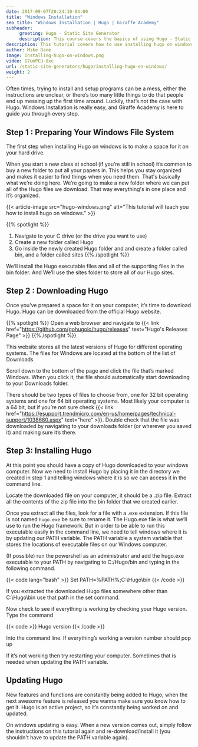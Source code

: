 ```yaml
---
date: 2017-09-07T20:24:10-04:00
title: "Windows Installation"
seo_title: "Windows Installation | Hugo | Giraffe Academy"
subheader:
     greeting: Hugo - Static Site Generator
     description: This course covers the basics of using Hugo - Static Site Generator. Work your way through the articles and we'll teach you everything you need to know to create a professional and scalable website or blog!
description: This tutorial covers how to use installing hugo on windows in Hugo -  Static Site Generator.
author: Mike Dane
image: installing-hugo-on-windows.png
video: G7umPCU-8xc
url: /static-site-generators/hugo/installing-hugo-on-windows/
weight: 2
---
```


Often times, trying to install and setup programs can be a mess, either the instructions are unclear, or there’s too many little things to do that people end up messing up the first time around. Luckily, that’s not the case with Hugo. Windows Installation is really easy, and Giraffe Academy is here to guide you through every step.

## Step 1 : Preparing Your Windows File System
The first step when installing Hugo on windows is to make a space for it on your hard drive.

When you start a new class at school (if you’re still in school) it’s common to buy a new folder to put all your papers in. This helps you stay organized and makes it easier to find things when you need them. That's basically what we’re doing here. We’re going to make a new folder where we can put all of the Hugo files we download. That way everything's in one place and it’s organized.

{{< article-image src="hugo-windows.png" alt="This tutorial will teach you how to install hugo on windows." >}}

{{% spotlight %}}
1. Navigate to your C drive (or the drive you want to use)
2. Create a new folder called Hugo
3. Go inside the newly created Hugo folder and and create a folder called bin, and a folder called sites
{{% /spotlight %}}

We’ll install the Hugo executable files and all of the supporting files in the bin folder. And We’ll use the sites folder to store all of our Hugo sites.

## Step 2 : Downloading Hugo
Once you’ve prepared a space for it on your computer, it’s time to download Hugo. Hugo can be downloaded from the official Hugo website.

{{% spotlight %}}
Open a web browser and navigate to {{< link href="https://github.com/gohugoio/hugo/releases" text="Hugo's Releases Page" >}}
{{% /spotlight %}}

This website stores all the latest versions of Hugo for different operating systems. The files for Windows are located at the bottom of the list of Downloads

Scroll down to the bottom of the page and click the file that’s marked Windows. When you click it, the file should automatically start downloading to your Downloads folder.

There should be two types of files to choose from, one for 32 bit operating systems and one for 64 bit operating systems. Most likely your computer is a 64 bit, but if you’re not sure check
{{< link href="https://esupport.trendmicro.com/en-us/home/pages/technical-support/1038680.aspx" text="here" >}}.
Double check that the file was downloaded by navigating to your downloads folder (or wherever you saved it) and making sure it’s there.

## Step 3: Installing Hugo
At this point you should have a copy of Hugo downloaded to your windows computer. Now we need to install Hugo by placing it in the directory we created in step 1 and telling windows where it is so we can access it in the command line.

Locate the downloaded file on your computer, it should be a .zip file. Extract all the contents of the zip file into the bin folder that we created earlier.

Once you extract all the files, look for a file with a .exe extension. If this file is not named ```hugo.exe``` be sure to rename it.
The Hugo.exe file is what we’ll use to run the Hugo framework. But in order to be able to run this executable easily in the command line, we need to tell windows where it is by updating our PATH variable. The PATH variable a system variable that stores the locations of executable files on our Windows computer.

(If possible) run the powershell as an administrator and add the hugo.exe executable to your PATH by navigating to C:/Hugo/bin and typing in the following command.

{{< code lang="bash" >}}
Set PATH=%PATH%;C:\Hugo\bin
{{< /code >}}

If you extracted the downloaded Hugo files somewhere other than C:\Hugo\bin use that path in the set command.

Now check to see if everything is working by checking your Hugo version. Type the command

{{< code >}}
Hugo version
{{< /code >}}

Into the command line. If everything’s working a version number should pop up

If it’s not working then try restarting your computer. Sometimes that is needed when updating the PATH variable.

## Updating Hugo

New features and functions are constantly being added to Hugo, when the next awesome feature is released you wanna make sure you know how to get it. Hugo is an active project, so it’s constantly being worked on and updated.

On windows updating is easy. When a new version comes out, simply follow the instructions on this tutorial again and re-download/install it (you shouldn't have to update the PATH variable again).
